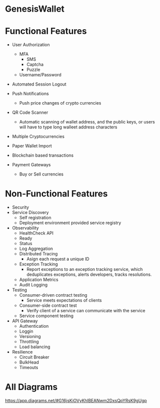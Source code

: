 # GenesisWallet

# Functional Features
* User Authorization
    * MFA
        * SMS
        * Captcha
        * Puzzle
    * Username/Password
* Automated Session Logout

* Push Notifications
    * Push price changes of crypto currencies

* QR Code Scanner 
    * Automatic scanning of wallet address, and the public keys, or users will have to type long walleet address characters

* Multiple Cryptocurrencies
* Paper Wallet Import
* Blockchain based transactions
* Payment Gateways
    * Buy or Sell currencies

# Non-Functional Features
* Security
* Service Discovery
	* Self registration
	* Deployment environment provided service registry
* Observability
	* HealthCheck API
	* Ready
	* Status
	* Log Aggregation
	* Distributed Tracing
		* Asign each request a unique ID
	* Exception Tracking
		* Report exceptions to an exception tracking service, which deduplicates exceptions, alerts developers, tracks resolutions.
	* Application Metrics 
	* Audit Logging
* Testing
	* Consumer-driven contract testing
		* Service meets expectations of clients
	* Consumer-side contract test
		* Verify client of a service can communicate with the service
	* Service component testing
* API Gateway
	* Authentication
	* Loggin
	* Versioning
	* Throttling
	* Load balancing
* Resilience
	* Circuit Breaker
	* BulkHead
	* Timeouts

# All Diagrams
https://app.diagrams.net/#G16jsKiOVyKhlBEANwm2DxsQpYRsK9gUgp
